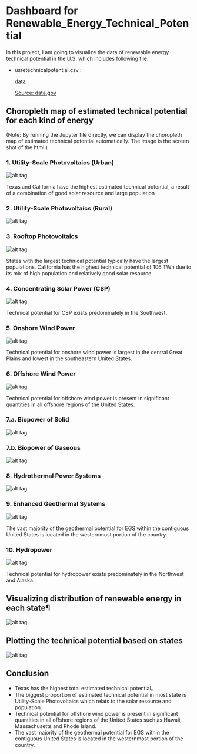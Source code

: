 # Dashboard for Renewable_Energy_Technical_Potential

In this project, I am going to visualize the data of renewable energy technical potential in the U.S. which includes following file:

* usretechnicalpotential.csv : 

  [data](https://github.com/XintongHao/Analysis-of-Renewable_Energy_Technical_Potential/blob/master/usretechnicalpotential.csv) 
  
  [Source: data.gov](https://catalog.data.gov/dataset/united-states-renewable-energy-technical-potential)


## Choropleth map of estimated technical potential for each kind of energy
(Note: By running the Jupyter file directly, we can display the choropleth map of estimated technical potential automatically. The image is the screen shot of the html.)

### 1. Utility-Scale Photovoltaics (Urban)

![alt tag](https://github.com/XintongHao/Analysis-of-Renewable_Energy_Technical_Potential/blob/master/choroplethMap/urbanUtilityScalePV.png)

Texas and California have the highest estimated technical potential, a result of a combination of good solar resource and large population

### 2. Utility-Scale Photovoltaics (Rural)

![alt tag](https://github.com/XintongHao/Analysis-of-Renewable_Energy_Technical_Potential/blob/master/choroplethMap/ruralUtilityScalePV.png)

### 3. Rooftop Photovoltaics

![alt tag](https://github.com/XintongHao/Analysis-of-Renewable_Energy_Technical_Potential/blob/master/choroplethMap/rooftopPV.png)

States with the largest technical potential typically have the largest populations. California has the highest technical potential of 106 TWh due to its mix of high population and relatively good solar resource.

### 4. Concentrating Solar Power (CSP)

![alt tag](https://github.com/XintongHao/Analysis-of-Renewable_Energy_Technical_Potential/blob/master/choroplethMap/CSP.png)

Technical potential for CSP exists predominately in the Southwest.

### 5. Onshore Wind Power

![alt tag](https://github.com/XintongHao/Analysis-of-Renewable_Energy_Technical_Potential/blob/master/choroplethMap/onshoreWind.png)

Technical potential for onshore wind power is largest in the central Great Plains and lowest in the southeastern United States.

### 6. Offshore Wind Power

![alt tag](https://github.com/XintongHao/Analysis-of-Renewable_Energy_Technical_Potential/blob/master/choroplethMap/offshoreWind.png)

Technical potential for offshore wind power is present in significant quantities in all offshore regions of the United States.

### 7.a. Biopower of Solid

![alt tag](https://github.com/XintongHao/Analysis-of-Renewable_Energy_Technical_Potential/blob/master/choroplethMap/biopowerSolid.png)

### 7.b. Biopower of Gaseous

![alt tag](https://github.com/XintongHao/Analysis-of-Renewable_Energy_Technical_Potential/blob/master/choroplethMap/biopowerGaseous.png)

### 8. Hydrothermal Power Systems

![alt tag](https://github.com/XintongHao/Analysis-of-Renewable_Energy_Technical_Potential/blob/master/choroplethMap/geothermalHydrothermal.png)

### 9. Enhanced Geothermal Systems

![alt tag](https://github.com/XintongHao/Analysis-of-Renewable_Energy_Technical_Potential/blob/master/choroplethMap/EGSGeothermal.png)

The vast majority of the geothermal potential for EGS within the contiguous United States is located in the westernmost portion of the country.

### 10. Hydropower

![alt tag](https://github.com/XintongHao/Analysis-of-Renewable_Energy_Technical_Potential/blob/master/choroplethMap/hydropower.png)

Technical potential for hydropower exists predominately in the Northwest and Alaska.


## Visualizing distribution of renewable energy in each state¶

![alt tag](https://github.com/XintongHao/Analysis-of-Renewable_Energy_Technical_Potential/blob/master/pieChart.png)

## Plotting the technical potential based on states

![alt tag](https://github.com/XintongHao/Analysis-of-Renewable_Energy_Technical_Potential/blob/master/plot.png)

## Conclusion
* Texas has the highest total estimated technical potential。
* The biggest proportion of estimated technical potential in most state is Utility-Scale Photovoltaics which relats to the solar resource and population.
* Technical potential for offshore wind power is present in significant quantities in all offshore regions of the United States such as Hawaii, Massachusetts and Rhode Island.
* The vast majority of the geothermal potential for EGS within the contiguous United States is located in the westernmost portion of the country.

